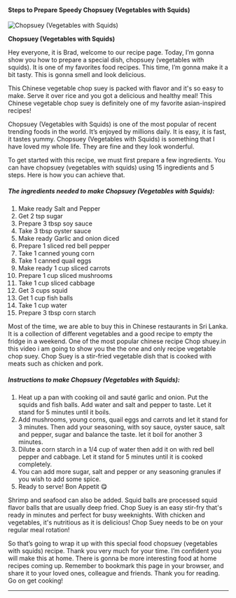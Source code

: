            

#### Steps to Prepare Speedy Chopsuey (Vegetables with Squids)

![Chopsuey (Vegetables with Squids)](https://img-global.cpcdn.com/recipes/53a73e7f78d63c2a/751x532cq70/chopsuey-vegetables-with-squids-recipe-main-photo.jpg)

**Chopsuey (Vegetables with Squids)**

Hey everyone, it is Brad, welcome to our recipe page. Today, I’m gonna show you how to prepare a special dish, chopsuey (vegetables with squids). It is one of my favorites food recipes. This time, I’m gonna make it a bit tasty. This is gonna smell and look delicious.

This Chinese vegetable chop suey is packed with flavor and it's so easy to make. Serve it over rice and you got a delicious and healthy meal! This Chinese vegetable chop suey is definitely one of my favorite asian-inspired recipes!

Chopsuey (Vegetables with Squids) is one of the most popular of recent trending foods in the world. It’s enjoyed by millions daily. It is easy, it is fast, it tastes yummy. Chopsuey (Vegetables with Squids) is something that I have loved my whole life. They are fine and they look wonderful.

To get started with this recipe, we must first prepare a few ingredients. You can have chopsuey (vegetables with squids) using 15 ingredients and 5 steps. Here is how you can achieve that.

##### The ingredients needed to make Chopsuey (Vegetables with Squids):

1.  Make ready Salt and Pepper
2.  Get 2 tsp sugar
3.  Prepare 3 tbsp soy sauce
4.  Take 3 tbsp oyster sauce
5.  Make ready Garlic and onion diced
6.  Prepare 1 sliced red bell pepper
7.  Take 1 canned young corn
8.  Take 1 canned quail eggs
9.  Make ready 1 cup sliced carrots
10.  Prepare 1 cup sliced mushrooms
11.  Take 1 cup sliced cabbage
12.  Get 3 cups squid
13.  Get 1 cup fish balls
14.  Take 1 cup water
15.  Prepare 3 tbsp corn starch

Most of the time, we are able to buy this in Chinese restaurants in Sri Lanka. It is a collection of different vegetables and a good recipe to empty the fridge in a weekend. One of the most popular chinese recipe Chop shuey.in this video i am going to show you the the one and only recipe vegetable chop suey. Chop Suey is a stir-fried vegetable dish that is cooked with meats such as chicken and pork.

##### Instructions to make Chopsuey (Vegetables with Squids):

1.  Heat up a pan with cooking oil and sauté garlic and onion. Put the squids and fish balls. Add water and salt and pepper to taste. Let it stand for 5 minutes until it boils.
2.  Add mushrooms, young corns, quail eggs and carrots and let it stand for 3 minutes. Then add your seasoning, with soy sauce, oyster sauce, salt and pepper, sugar and balance the taste. let it boil for another 3 minutes.
3.  Dilute a corn starch in a 1/4 cup of water then add it on with red bell pepper and cabbage. Let it stand for 5 minutes until it is cooked completely.
4.  You can add more sugar, salt and pepper or any seasoning granules if you wish to add some spice.
5.  Ready to serve! Bon Appetit 😋

Shrimp and seafood can also be added. Squid balls are processed squid flavor balls that are usually deep fried. Chop Suey is an easy stir-fry that's ready in minutes and perfect for busy weeknights. With chicken and vegetables, it's nutritious as it is delicious! Chop Suey needs to be on your regular meal rotation!

So that’s going to wrap it up with this special food chopsuey (vegetables with squids) recipe. Thank you very much for your time. I’m confident you will make this at home. There is gonna be more interesting food at home recipes coming up. Remember to bookmark this page in your browser, and share it to your loved ones, colleague and friends. Thank you for reading. Go on get cooking!

* * *